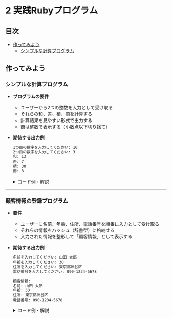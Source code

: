 # 2 実践Rubyプログラム

## 目次

+ [作ってみよう](#作ってみよう)
    + [シンプルな計算プログラム](#シンプルな計算プログラム)

## 作ってみよう

### シンプルな計算プログラム

+ **プログラムの要件**  
    - ユーザーから2つの整数を入力として受け取る  
    - それらの和、差、積、商を計算する  
    - 計算結果を見やすい形式で出力する  
    - 商は整数で表示する（小数点以下切り捨て）

+ **期待する出力例**
    ```sh
    1つ目の数字を入力してください: 10
    2つ目の数字を入力してください: 3
    和: 13
    差: 7
    積: 30
    商: 3
    ```

    <details>
    <summary>コード例・解説</summary>

    ```ruby
    puts "1つ目の数字を入力してください:"
    num1 = gets.to_i

    puts "2つ目の数字を入力してください:"
    num2 = gets.to_i

    puts "和: #{num1 + num2}"
    puts "差: #{num1 - num2}"
    puts "積: #{num1 * num2}"
    puts "商: #{num1 / num2}"
    ```

    このプログラムでは、ユーザーから2つの整数を入力として受け取り、それらの基本的な四則演算（加算、減算、乗算、除算）を行います。

    1. **入力の取得**
        ```ruby
        puts "1つ目の数字を入力してください:"
        num1 = gets.to_i
        ```
        - `puts` を使ってユーザーに入力を求めます。
        - `gets` で入力を取得し、`.to_i` を使って整数に変換します（`gets` の戻り値は文字列なので、数値計算のために変換が必要）。

    2. **演算の実行**
        ```ruby
        puts "和: #{num1 + num2}"
        puts "差: #{num1 - num2}"
        puts "積: #{num1 * num2}"
        puts "商: #{num1 / num2}"
        ```
        - `+` は加算、`-` は減算、`*` は乗算、`/` は除算を行います。
        - `#{}` を使うことで、文字列の中に計算結果を埋め込むことができます。
        - `/` 演算子を使うと整数同士の割り算になるため、小数点以下は自動的に切り捨てられます。

    3. **出力の形式**
        - `puts` を使うことで、それぞれの計算結果を分かりやすく表示できます。
        - `和: 13` のように、結果の前にラベルをつけることで見やすくなります。

    #### 発展
    要件には含まれていませんが、現在のプログラムでは2つ目の数値 `num2` が0のとき、除算（`num1 / num2`）でエラーが発生します。  
    これを防ぐために、除算の前にゼロチェックを行うのも良い改善点です。

    ```ruby
    if num2 != 0
    puts "商: #{num1 / num2}"
    else
    puts "0で割ることはできません"
    end
    ```

    </details>

---

### 顧客情報の登録プログラム

+ **要件**  
    - ユーザーに名前、年齢、住所、電話番号を順番に入力として受け取る
    - それらの情報をハッシュ（辞書型）に格納する
    - 入力された情報を整形して「顧客情報」として表示する

+ **期待する出力例**
    ```sh
    名前を入力してください: 山田 太郎
    年齢を入力してください: 30
    住所を入力してください: 東京都渋谷区
    電話番号を入力してください: 090-1234-5678

    顧客情報:
    名前: 山田 太郎
    年齢: 30
    住所: 東京都渋谷区
    電話番号: 090-1234-5678
    ```

    <details>
    <summary>コード例・解説</summary>
    
    ```ruby
    puts "名前を入力してください:"
    name = gets.chomp

    puts "年齢を入力してください:"
    age = gets.to_i

    puts "住所を入力してください:"
    address = gets.chomp

    puts "電話番号を入力してください:"
    phone = gets.chomp

    customer_info = {
      name: name,
      age: age,
      address: address,
      phone: phone
    }

    puts "\n顧客情報:"
    customer_info.each do |key, value|
      puts "#{key.capitalize}: #{value}"
    end
    ```

    1. **入力の取得**  
    `gets.chomp` は入力値から改行コードを削除するために使います。`gets` だけだと入力の最後に改行が含まれるので、`chomp` を使ってそれを取り除きます。
    `gets.to_i` は整数を入力として受け取るために使います。年齢を整数で処理するためです。

    1. **ハッシュに格納**  
    顧客情報は `customer_info` というハッシュに格納します。ハッシュを使うことで、名前や年齢、住所などをそれぞれのキーに対応させて管理できます。
    例えば、`name: name` という形で、入力された名前をハッシュの `:name` キーに保存します。
    
    1. **情報の表示**  
    `each` メソッドを使って、ハッシュのキーと値を一つずつ取り出し、整形して表示します。
    `key.capitalize` を使って、キー（例えば `name`）の先頭文字を大文字にして表示します。

    #### 発展

    + **バリデーション**  
    ユーザーの入力が正しい形式かをチェックするバリデーションを追加すると、より実用的なプログラムになります。例えば、年齢が0以下でないことをチェックしたり、電話番号の形式が正しいかを確認したりします。
    
    + **複数顧客の登録**  
    1人の顧客だけでなく、複数の顧客情報を管理できるようにすると、より実践的なシステムに近くなります。

    </details>